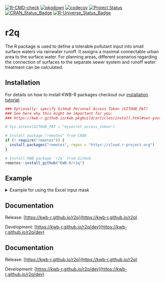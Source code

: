 [![R-CMD-check](https://github.com/KWB-R/r2q/workflows/R-CMD-check/badge.svg)](https://github.com/KWB-R/r2q/actions?query=workflow%3AR-CMD-check)
[![pkgdown](https://github.com/KWB-R/r2q/workflows/pkgdown/badge.svg)](https://github.com/KWB-R/r2q/actions?query=workflow%3Apkgdown)
[![codecov](https://codecov.io/github/KWB-R/r2q/branch/main/graphs/badge.svg)](https://codecov.io/github/KWB-R/r2q)
[![Project Status](https://img.shields.io/badge/lifecycle-experimental-orange.svg)](https://www.tidyverse.org/lifecycle/#experimental)
[![CRAN_Status_Badge](https://www.r-pkg.org/badges/version/r2q)]()
[![R-Universe_Status_Badge](https://kwb-r.r-universe.dev/badges/r2q)](https://kwb-r.r-universe.dev/)

# r2q

The R package is used to define a tolerable pollutant input into small
surface waters via rainwater runoff. It assigns a maximal connectable urban
area to the surface water. For planning areas, different scenarios regarding
the connection of surfaces to the separate sewer system and runoff water
treatment can be calculated.

## Installation

For details on how to install KWB-R packages checkout our [installation tutorial](https://kwb-r.github.io/kwb.pkgbuild/articles/install.html).

```r
### Optionally: specify GitHub Personal Access Token (GITHUB_PAT)
### See here why this might be important for you:
### https://kwb-r.github.io/kwb.pkgbuild/articles/install.html#set-your-github_pat

# Sys.setenv(GITHUB_PAT = "mysecret_access_token")

# Install package "remotes" from CRAN
if (! require("remotes")) {
  install.packages("remotes", repos = "https://cloud.r-project.org")
}

# Install KWB package 'r2q' from GitHub
remotes::install_github("KWB-R/r2q")
```
## Example 
<details>
  <summary>Example for using the Excel input mask</summary>
  
  ```r
  path <- file.path(system.file(package = "r2q"), "extdata", "Example")
  fileName <- "Herne_Baukau.xlsx"

  # checkout the example excel file (only works on windows with excel installed)
  shell.exec(file.path(path, fileName))

  # load Example -----------------------------------------------------------
  siteData <- r2q::load_site_data(
    data.dir = path, 
    filename = fileName
  )

  c_river <- r2q::load_background_data(
    data.dir = path,
    filename = fileName, 
    default_for_na = TRUE
  )

  # load package data ---------------------------------------------------------
  c_storm <- r2q::get_stormwaterRunoff(
    runoff_effective_mix = list(
      siteData$landuse$Mix_flow_connected[c(2,1,3,4)], 
      siteData$landuse$Mix_flow_connectable[c(2,1,3,4)]),
    mix_names = c("is", "pot"))

  c_threshold <- r2q::get_thresholds(LAWA_type = siteData$LAWA_type$Value)

  # yearly rain event
  rain <- r2q::get_rain(
    area_catch = siteData$area_catch$Value, 
    river_cross_section = siteData$river_cross_section$Value,
    river_length = siteData$river_length$Value, 
    river_mean_flow = siteData$Q_mean$Value,
    x_coordinate = siteData$x_coordinate$Value,
    y_coordinate = siteData$y_coordinate$Value
  )

  # combine data ---------------------------------------------------------
  c_table <- r2q::combine_concentration_tables(
    threshold_table = c_threshold, 
    storm_table = c_storm, 
    background_table = c_river
  )

  # process -----------------------------------------------------------------
  r2q_h <- r2q::hydrology_assessment(site_data = siteData, q_rain = rain[2])
  c_type <- "average" # --> median or "worstcase" -> 95th Quantile

  # which substance poses a high risk?
  checked <- r2q::check_all_substances(
    c_table = c_table, 
    c_type = c_type)

  # Assessment of one substance
    r2q::immission_assessment(
      site_data = siteData, 
      c_table = c_table, 
      q_rain = rain[2], 
      t_rain = rain[1] * 60, substance = "Zink_geloest", 
      hazard_list = checked)

  # Assessment of all substances of potentially high risk
  r2q_out <- r2q::assess_all_hazards(
    hazard_list = checked, 
    site_data = siteData, 
    c_table = c_table, 
    q_rain = rain[2], t_rain = rain[1] * 60, 
    c_type = c_type)

  # plot the results
  r2q::plot_hazards(hazards = checked) # substances that might pose a high risk

  r2q::plot_connectable_urban_area(
    r2q_substance = r2q_out, 
    r2q_hydrology = r2q_h, 
    site_data = siteData, 
    x_type = "percent", 
    language = "de"
  )

  # detailed planning (excel sheet: "planning_area_details") ------------------
  planningData <- r2q::load_planning_details(
    data.dir = path, 
    filename = fileName,
    scenario_name = "planning_area_details" # excel sheet name of planning details
  )

  pl_out <- r2q::planning_area_discharge(
    planning_data = planningData, 
    q_rain = rain[2], 
    t_rain = rain[1] * 60, 
    y_rain = siteData$rain_year$Value, 
    thresholdTable = c_threshold)

  # comparison with tolerable discharge
  isPlan <- data.frame(
    "loadPlan_is" = pl_out$sum)
  isPlan$substance <- rownames(isPlan)
  df_compare <- merge(
    x = isPlan, 
    y = as.data.frame(lapply(r2q_out$general, unlist)), 
    by = "substance", 
    all.y = TRUE)
  df_compare
  ```
</details>

## Documentation

Release: [https://kwb-r.github.io/r2q](https://kwb-r.github.io/r2q)

Development: [https://kwb-r.github.io/r2q/dev](https://kwb-r.github.io/r2q/dev)

## Documentation

Release: [https://kwb-r.github.io/r2q](https://kwb-r.github.io/r2q)

Development: [https://kwb-r.github.io/r2q/dev](https://kwb-r.github.io/r2q/dev)
